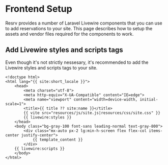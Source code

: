 # Frontend Setup

Resrv provides a number of Laravel Livewire components that you can use to add reservations to your site. This page describes how to setup the assets and vendor files required for the components to work.

## Add Livewire styles and scripts tags

Even though it's not strictly nessesary, it's recommended to add the Livewire styles and scripts tags to your site.

```antlers{9,15}
<!doctype html>
<html lang="{{ site:short_locale }}">
    <head>
        <meta charset="utf-8">
        <meta http-equiv="X-UA-Compatible" content="IE=edge">
        <meta name="viewport" content="width=device-width, initial-scale=1">
        <title>{{ title ?? site:name }}</title>
        {{ vite src="resources/js/site.js|resources/css/site.css" }}
        {{ livewire:styles }}
    </head>
    <body class="bg-gray-100 font-sans leading-normal text-gray-800">
        <div class="mx-auto px-2 lg:min-h-screen flex flex-col items-center justify-center">
            {{ template_content }}
        </div>
    {{ livewire:scripts }}
    </body>
</html>
```